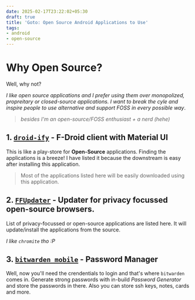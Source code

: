```yaml
---
date: 2025-02-17T23:22:02+05:30
draft: true
title: 'Goto: Open Source Android Applications to Use'
tags: 
- android
- open-source
---
```


# Why Open Source?
Well, why not? 

_I like open source applications and I prefer using them over monopolized, propreitary or closed-source applications. I want to break the cyle and inspire people to use alternative and support FOSS in every possible way_.

> _besides I'm an open-source/FOSS enthusiast + a nerd (hehe)_ 

## 1. [`droid-ify`](https://github.com/Droid-ify/client) - F-Droid client with Material UI

This is like a play-store for **Open-Source** applications. Finding the applications is a breeze!
I have listed it because the downstream is easy after installing this application.
> Most of the applications listed here will be easily downloaded using this application.

## 2. [`FFUpdater`](https://github.com/Tobi823/ffupdater) - Updater for privacy focussed open-source browsers.
List of privacy-focussed or open-source applications are listed here. It will update/install the applications from the source. 

_I like `chromite` tho :P_

## 3. [`bitwarden mobile`](https://github.com/bitwarden/mobile) - Password Manager

Well, now you'll need the crendentials to login and that's where `bitwarden` comes in. Generate strong passwords with in-build _Password Generator_ and store the passwords in there. Also you can store ssh keys, notes, cards and more.
